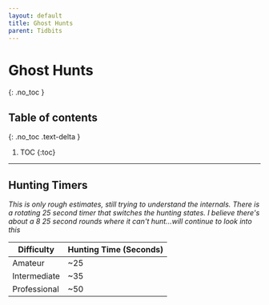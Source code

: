 ```yaml
---
layout: default
title: Ghost Hunts
parent: Tidbits
---
```


# Ghost Hunts
{: .no_toc }

## Table of contents
{: .no_toc .text-delta }

1. TOC
{:toc}

---

## Hunting Timers
*This is only rough estimates, still trying to understand the internals. There is a rotating 25 second timer that switches the hunting states. I believe there's about a 8 25 second rounds where it can't hunt...will continue to look into this*

| Difficulty   | Hunting Time (Seconds)  |
|--------------|-------------------------|
| Amateur      | ~25                     |
| Intermediate | ~35                     |
| Professional | ~50                     |
